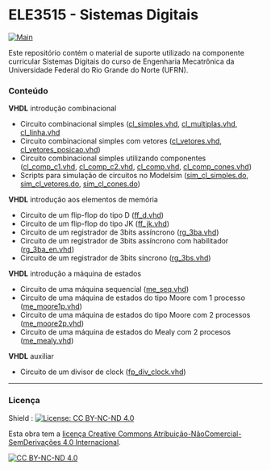# ELE3515 - Sistemas Digitais

[![Main](https://img.shields.io/badge/main%20language-PT-blue)](/../../)

Este repositório contém o material de suporte utilizado na componente curricular Sistemas Digitais do curso de Engenharia Mecatrônica da Universidade Federal do Rio Grande do Norte (UFRN).

### Conteúdo

**VHDL** introdução combinacional 
- Circuito combinacional simples ([cl_simples.vhd](https://github.com/sama-md/ELE2715/blob/master/combinacional/cl_simples.vhd), [cl_multiplas.vhd](https://github.com/sama-md/ELE2715/blob/master/combinacional/cl_multiplas.vhd), [cl_linha.vhd](https://github.com/sama-md/ELE2715/blob/master/combinacional/cl_linha.vhd)
- Circuito combinacional simples com vetores ([cl_vetores.vhd](https://github.com/sama-md/ELE2715/blob/master/combinacional/cl_vetores.vhd), [cl_vetores_posicao.vhd](https://github.com/sama-md/ELE2715/blob/master/combinacional/cl_vetores_posicao.vhd))
- Circuito combinacional simples utilizando componentes ([cl_comp_c1.vhd](https://github.com/sama-md/ELE2715/blob/master/combinacional/cl_comp_c1.vhd), [cl_comp_c2.vhd](https://github.com/sama-md/ELE2715/blob/master/combinacional/cl_comp_c2.vhd), [cl_comp.vhd](https://github.com/sama-md/ELE2715/blob/master/combinacional/cl_comp.vhd), [cl_comp_cones.vhd](https://github.com/sama-md/ELE2715/blob/master/combinacional/cl_comp_cones.vhd))
- Scripts para simulação de circuitos no Modelsim ([sim_cl_simples.do](https://github.com/sama-md/ELE2715/blob/master/combinacional/sim_cl_simples.do), [sim_cl_vetores.do](https://github.com/sama-md/ELE2715/blob/master/combinacional/sim_cl_vetores.do), [sim_cl_cones.do](https://github.com/sama-md/ELE2715/blob/master/combinacional/sim_cl_cones.do))

**VHDL** introdução aos elementos de memória
- Circuito de um flip-flop do tipo D ([ff_d.vhd](https://github.com/sama-md/ELE2715/blob/master/memoria/ff_d.vhd))
- Circuito de um flip-flop do tipo JK ([ff_jk.vhd](https://github.com/sama-md/ELE2715/blob/master/memoria/ff_jk.vhd))
- Circuito de um registrador de 3bits assíncrono ([rg_3ba.vhd](https://github.com/sama-md/ELE1717/blob/master/hdl/memoria/rg_3ba.vhd))
- Circuito de um registrador de 3bits assíncrono com habilitador ([rg_3ba_en.vhd](https://github.com/sama-md/ELE1717/blob/master/hdl/memoria/rg_3ba_en.vhd))
- Circuito de um registrador de 3bits síncrono ([rg_3bs.vhd](https://github.com/sama-md/ELE1717/blob/master/hdl/memoria/rg_3bs.vhd))

**VHDL** introdução a máquina de estados
- Circuito de uma máquina sequencial ([me_seq.vhd](https://github.com/sama-md/ELE2715/blob/master/mde/me_seq.vhd))
- Circuito de uma máquina de estados do tipo Moore com 1 processo ([me_moore1p.vhd](https://github.com/sama-md/ELE2715/blob/master/mde/me_moore1p.vhd))
- Circuito de uma máquina de estados do tipo Moore com 2 processos ([me_moore2p.vhd](https://github.com/sama-md/ELE2715/blob/master/mde/me_moore2p.vhd))
- Circuito de uma máquina de estados do Mealy com 2 procesos ([me_mealy.vhd](https://github.com/sama-md/ELE2715/blob/master/mde/me_mealy.vhd))

**VHDL** auxiliar
- Circuito de um divisor de clock ([fp_div_clock.vhd](https://github.com/sama-md/ELE2715/blob/master/block/fp_div_clock.vhd))

---
### Licença

Shield : [![License: CC BY-NC-ND 4.0](https://img.shields.io/badge/License-CC%20BY--NC--ND%204.0-lightgrey)](https://creativecommons.org/licenses/by-nc-nd/4.0/)

Esta obra tem a [licença Creative Commons Atribuição-NãoComercial-SemDerivações 4.0 Internacional](https://creativecommons.org/licenses/by-nc-nd/4.0/deed.pt_BR).

[![CC BY-NC-ND 4.0](https://licensebuttons.net/l/by-nc-nd/4.0/88x31.png)](https://creativecommons.org/licenses/by-nc-nd/4.0/deed.pt_BR)

